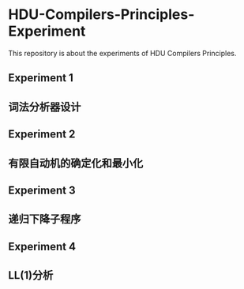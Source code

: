 # HDU-Compilers-Principles-Experiment
This repository is about the experiments of HDU Compilers Principles.

## Experiment 1
## 词法分析器设计

## Experiment 2
## 有限自动机的确定化和最小化

## Experiment 3
## 递归下降子程序

## Experiment 4
## LL(1)分析